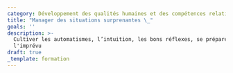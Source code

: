 ```yaml
---
category: Développement des qualités humaines et des compétences relationnelles
title: "Manager des situations surprenantes \_"
goals: ''
description: >-
  Cultiver les automatismes, l’intuition, les bons réflexes, se préparer à
  l'imprévu
draft: true
_template: formation
---
```



